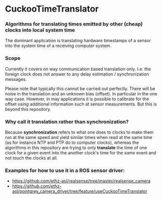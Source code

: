 # CuckooTimeTranslator
### Algorithms for translating times emitted by other (cheap) clocks into local system time

The dominant application is translating hardware timestamps of a sensor into the system time of a receiving computer system.

### Scope
Currently it covers on way communication based translation only.
I.e. the foreign clock does not answer to any delay estimation / synchronization messages.

Please note that typically this cannot be carried out perfectly.
There will be noise in the translation and an unknown bias (offset). 
In particular in the one way case. 
However, in may applications it is possible to calibrate for the offset using additional information such at sensor measurements.
But this is beyond this repository.

### Why call it translation rather than synchronization? 
Because **synchronization** refers to what one does to clocks to make them run at the same speed and yield similar times when read at the same time (as for instance NTP and PTP do to computer clocks), whereas the algorithms in this repository are trying to only **translate** the time of one clock for a given event into the another clock's time for the *same* event and not touch the clocks at all.


### Examples for how to use it in a ROS sensor driver:
* https://github.com/ethz-asl/realsense/tree/master/realsense_camera
* https://github.com/ethz-asl/pointgrey_camera_driver/tree/feature/useCuckooTimeTranslator
